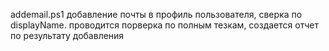 addemail.ps1 добавление почты в профиль пользователя, сверка по displayName.
проводится порверка по полным тезкам, создается отчет по результату добавления
